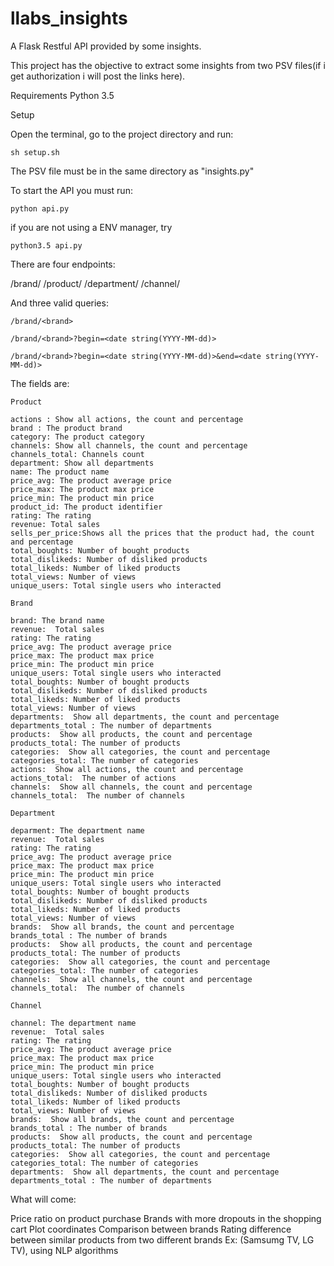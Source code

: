 # llabs_insights
A Flask Restful API provided by some insights.

This project has the objective to extract some insights from two PSV files(if i get authorization i will post the links here).

Requirements
Python 3.5

Setup

Open the terminal, go to the project directory and run:
```
sh setup.sh
```
The PSV file must be in the same directory as "insights.py"

To start the API you must run:
```
python api.py
```
if you are not using a ENV manager, try
```
python3.5 api.py
```
There are four endpoints:

/brand/<brand>
/product/<product>
/department/<department>
/channel/<channel>

And three valid queries:
```
/brand/<brand>
```
```
/brand/<brand>?begin=<date string(YYYY-MM-dd)>
```
```
/brand/<brand>?begin=<date string(YYYY-MM-dd)>&end=<date string(YYYY-MM-dd)>
```
The fields are:

```
Product

actions : Show all actions, the count and percentage
brand : The product brand
category: The product category
channels: Show all channels, the count and percentage
channels_total: Channels count 
department: Show all departments
name: The product name
price_avg: The product average price
price_max: The product max price
price_min: The product min price
product_id: The product identifier
rating: The rating
revenue: Total sales
sells_per_price:Shows all the prices that the product had, the count and percentage
total_boughts: Number of bought products
total_dislikeds: Number of disliked products
total_likeds: Number of liked products
total_views: Number of views
unique_users: Total single users who interacted
```

```
Brand

brand: The brand name
revenue:  Total sales
rating: The rating
price_avg: The product average price
price_max: The product max price
price_min: The product min price
unique_users: Total single users who interacted
total_boughts: Number of bought products
total_dislikeds: Number of disliked products
total_likeds: Number of liked products
total_views: Number of views
departments:  Show all departments, the count and percentage
departments_total : The number of departments
products:  Show all products, the count and percentage
products_total: The number of products
categories:  Show all categories, the count and percentage
categories_total: The number of categories
actions:  Show all actions, the count and percentage
actions_total:  The number of actions
channels:  Show all channels, the count and percentage
channels_total:  The number of channels
```

```
Department

deparment: The department name
revenue:  Total sales
rating: The rating
price_avg: The product average price
price_max: The product max price
price_min: The product min price
unique_users: Total single users who interacted
total_boughts: Number of bought products
total_dislikeds: Number of disliked products
total_likeds: Number of liked products
total_views: Number of views
brands:  Show all brands, the count and percentage
brands_total : The number of brands
products:  Show all products, the count and percentage
products_total: The number of products
categories:  Show all categories, the count and percentage
categories_total: The number of categories
channels:  Show all channels, the count and percentage
channels_total:  The number of channels
```

```
Channel

channel: The department name
revenue:  Total sales
rating: The rating
price_avg: The product average price
price_max: The product max price
price_min: The product min price
unique_users: Total single users who interacted
total_boughts: Number of bought products
total_dislikeds: Number of disliked products
total_likeds: Number of liked products
total_views: Number of views
brands:  Show all brands, the count and percentage
brands_total : The number of brands
products:  Show all products, the count and percentage
products_total: The number of products
categories:  Show all categories, the count and percentage
categories_total: The number of categories
departments:  Show all departments, the count and percentage
departments_total : The number of departments
```


What will come:

Price ratio on product purchase
Brands with more dropouts in the shopping cart
Plot coordinates
Comparison between brands
Rating difference between similar products from two different brands Ex: (Samsumg TV, LG TV), using NLP algorithms


